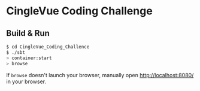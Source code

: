 # CingleVue Coding Challenge #

## Build & Run ##

```sh
$ cd CingleVue_Coding_Challence
$ ./sbt
> container:start
> browse
```

If `browse` doesn't launch your browser, manually open [http://localhost:8080/](http://localhost:8080/) in your browser.
